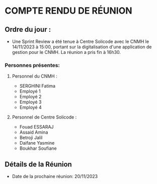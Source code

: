 # COMPTE RENDU DE RÉUNION

## Ordre du jour :

- Une Sprint Review a été tenue à Centre Solicode avec le CNMH le 14/11/2023 à 15:00, portant sur la digitalisation d'une application de gestion pour le CNMH. La réunion a pris fin à 16h30.

### Personnes présentes:
1. Personnel du CNMH :
   - SERGHINI Fatima
   - Employé 1
   - Employé 2
   - Employé 3
   - Employé 4

2. Personnel de Centre Solicode :
   - Fouad ESSARAJ
   - Assaid Amina
   - Betroji Jalil
   - Daifane Yasmine
   - Boukhar Soufiane

## Détails de la Réunion

- Date de la prochaine réunion: 20/11/2023
